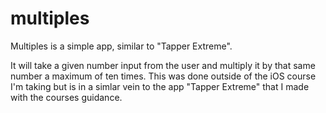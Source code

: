 # multiples

Multiples is a simple app, similar to "Tapper Extreme".

It will take a given number input from the user and multiply it by that same number a maximum of ten times.
This was done outside of the iOS course I'm taking but is in a simlar vein to the app "Tapper Extreme" that I made with the courses guidance.
